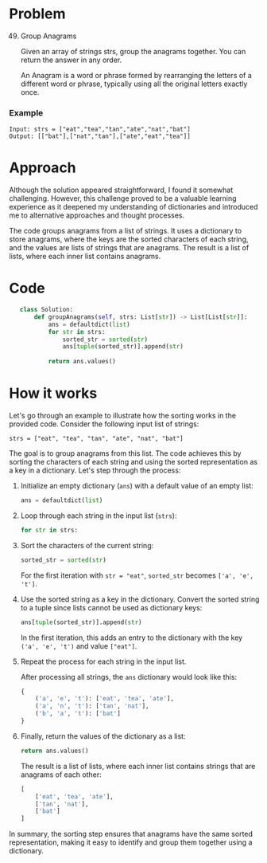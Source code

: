 # Problem

49. Group Anagrams

    Given an array of strings strs, group the anagrams together. You can return the answer in any order.

    An Anagram is a word or phrase formed by rearranging the letters of a different word or phrase, typically using all the original letters exactly once.

### Example 

    Input: strs = ["eat","tea","tan","ate","nat","bat"]
    Output: [["bat"],["nat","tan"],["ate","eat","tea"]]


# Approach

Although the solution appeared straightforward, I found it somewhat challenging. However, this challenge proved to be a valuable learning experience as it deepened my understanding of dictionaries and introduced me to alternative approaches and thought processes.

The code groups anagrams from a list of strings. It uses a dictionary to store anagrams, where the keys are the sorted characters of each string, and the values are lists of strings that are anagrams. The result is a list of lists, where each inner list contains anagrams.

# Code 
 ```python
    class Solution:
        def groupAnagrams(self, strs: List[str]) -> List[List[str]]:
            ans = defaultdict(list)
            for str in strs:
                sorted_str = sorted(str) 
                ans[tuple(sorted_str)].append(str)
            
            return ans.values()
 ```
# How it works

Let's go through an example to illustrate how the sorting works in the provided code. Consider the following input list of strings:


    strs = ["eat", "tea", "tan", "ate", "nat", "bat"]


The goal is to group anagrams from this list. The code achieves this by sorting the characters of each string and using the sorted representation as a key in a dictionary. Let's step through the process:

1. Initialize an empty dictionary (`ans`) with a default value of an empty list:

   ```python
   ans = defaultdict(list)
   ```

2. Loop through each string in the input list (`strs`):

   ```python
   for str in strs:
   ```

3. Sort the characters of the current string:

   ```python
   sorted_str = sorted(str)
   ```

   For the first iteration with `str = "eat"`, `sorted_str` becomes `['a', 'e', 't']`.

4. Use the sorted string as a key in the dictionary. Convert the sorted string to a tuple since lists cannot be used as dictionary keys:

   ```python
   ans[tuple(sorted_str)].append(str)
   ```

   In the first iteration, this adds an entry to the dictionary with the key `('a', 'e', 't')` and value `["eat"]`.

5. Repeat the process for each string in the input list.

   After processing all strings, the `ans` dictionary would look like this:

   ```python
   {
       ('a', 'e', 't'): ['eat', 'tea', 'ate'],
       ('a', 'n', 't'): ['tan', 'nat'],
       ('b', 'a', 't'): ['bat']
   }
   ```

6. Finally, return the values of the dictionary as a list:

   ```python
   return ans.values()
   ```

   The result is a list of lists, where each inner list contains strings that are anagrams of each other:

   ```python
   [
       ['eat', 'tea', 'ate'],
       ['tan', 'nat'],
       ['bat']
   ]
   ```

In summary, the sorting step ensures that anagrams have the same sorted representation, making it easy to identify and group them together using a dictionary.


